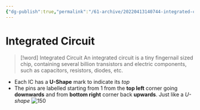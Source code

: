 ```yaml
---
{"dg-publish":true,"permalink":"/61-archive/20220413140744-integrated-circuit/","dgHomeLink":true,"dgPassFrontmatter":false}
---
```



# Integrated Circuit

> [!word] Integrated Circuit
> An integrated circuit is a tiny fingernail sized chip, containing several billion transistors and electric components, such as capacitors, resistors, diodes, etc.

- Each IC has a **U-Shape** mark to indicate its _top_
- The pins are labelled starting from 1 from the **top left** corner going **downwards** and from **bottom right** corner back **upwards**. Just like a _U-shape_
  ![150](Pasted-image-20220415150714.png)
